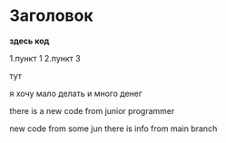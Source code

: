 # Заголовок

**здесь код**

1.пункт 1
2.пункт 3

тут

я хочу мало делать и много денег

there is a new code from junior programmer

new code from some jun
there is info from main branch

